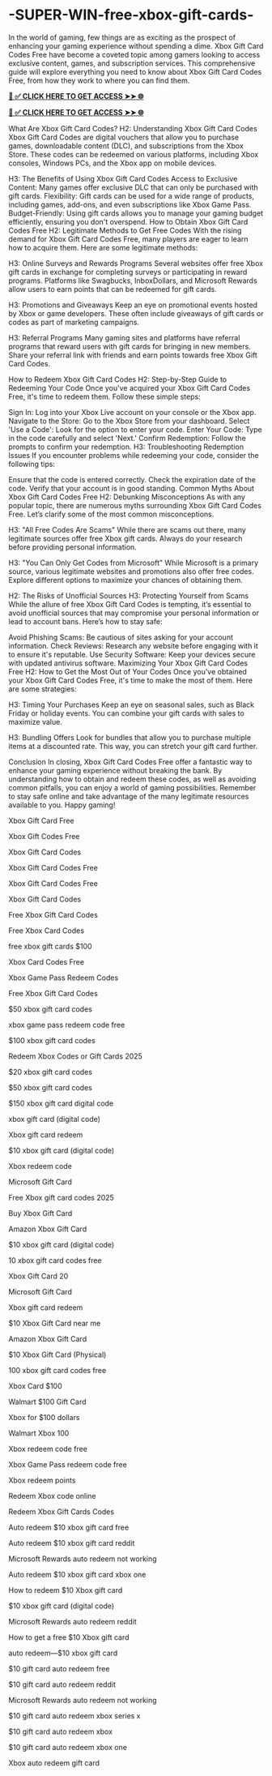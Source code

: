 # -SUPER-WIN-free-xbox-gift-cards-
In the world of gaming, few things are as exciting as the prospect of enhancing your gaming experience without spending a dime. Xbox Gift Card Codes Free have become a coveted topic among gamers looking to access exclusive content, games, and subscription services. This comprehensive guide will explore everything you need to know about Xbox Gift Card Codes Free, from how they work to where you can find them.


**[📌 ✅ CLICK HERE TO GET ACCESS ➤➤ 🌐](https://newmegadeals.xyz/xbox-giftcard/)**




**[📌 ✅ CLICK HERE TO GET ACCESS ➤➤ 🌐](https://newmegadeals.xyz/xbox-giftcard/)**



What Are Xbox Gift Card Codes?
H2: Understanding Xbox Gift Card Codes
Xbox Gift Card Codes are digital vouchers that allow you to purchase games, downloadable content (DLC), and subscriptions from the Xbox Store. These codes can be redeemed on various platforms, including Xbox consoles, Windows PCs, and the Xbox app on mobile devices.

H3: The Benefits of Using Xbox Gift Card Codes
Access to Exclusive Content: Many games offer exclusive DLC that can only be purchased with gift cards.
Flexibility: Gift cards can be used for a wide range of products, including games, add-ons, and even subscriptions like Xbox Game Pass.
Budget-Friendly: Using gift cards allows you to manage your gaming budget efficiently, ensuring you don't overspend.
How to Obtain Xbox Gift Card Codes Free
H2: Legitimate Methods to Get Free Codes
With the rising demand for Xbox Gift Card Codes Free, many players are eager to learn how to acquire them. Here are some legitimate methods:

H3: Online Surveys and Rewards Programs
Several websites offer free Xbox gift cards in exchange for completing surveys or participating in reward programs. Platforms like Swagbucks, InboxDollars, and Microsoft Rewards allow users to earn points that can be redeemed for gift cards.

H3: Promotions and Giveaways
Keep an eye on promotional events hosted by Xbox or game developers. These often include giveaways of gift cards or codes as part of marketing campaigns.

H3: Referral Programs
Many gaming sites and platforms have referral programs that reward users with gift cards for bringing in new members. Share your referral link with friends and earn points towards free Xbox Gift Card Codes.

How to Redeem Xbox Gift Card Codes
H2: Step-by-Step Guide to Redeeming Your Code
Once you've acquired your Xbox Gift Card Codes Free, it's time to redeem them. Follow these simple steps:

Sign In: Log into your Xbox Live account on your console or the Xbox app.
Navigate to the Store: Go to the Xbox Store from your dashboard.
Select 'Use a Code': Look for the option to enter your code.
Enter Your Code: Type in the code carefully and select 'Next.'
Confirm Redemption: Follow the prompts to confirm your redemption.
H3: Troubleshooting Redemption Issues
If you encounter problems while redeeming your code, consider the following tips:

Ensure that the code is entered correctly.
Check the expiration date of the code.
Verify that your account is in good standing.
Common Myths About Xbox Gift Card Codes Free
H2: Debunking Misconceptions
As with any popular topic, there are numerous myths surrounding Xbox Gift Card Codes Free. Let’s clarify some of the most common misconceptions.

H3: "All Free Codes Are Scams"
While there are scams out there, many legitimate sources offer free Xbox gift cards. Always do your research before providing personal information.

H3: "You Can Only Get Codes from Microsoft"
While Microsoft is a primary source, various legitimate websites and promotions also offer free codes. Explore different options to maximize your chances of obtaining them.

H2: The Risks of Unofficial Sources
H3: Protecting Yourself from Scams
While the allure of free Xbox Gift Card Codes is tempting, it’s essential to avoid unofficial sources that may compromise your personal information or lead to account bans. Here’s how to stay safe:

Avoid Phishing Scams: Be cautious of sites asking for your account information.
Check Reviews: Research any website before engaging with it to ensure it's reputable.
Use Security Software: Keep your devices secure with updated antivirus software.
Maximizing Your Xbox Gift Card Codes Free
H2: How to Get the Most Out of Your Codes
Once you've obtained your Xbox Gift Card Codes Free, it's time to make the most of them. Here are some strategies:

H3: Timing Your Purchases
Keep an eye on seasonal sales, such as Black Friday or holiday events. You can combine your gift cards with sales to maximize value.

H3: Bundling Offers
Look for bundles that allow you to purchase multiple items at a discounted rate. This way, you can stretch your gift card further.

Conclusion
In closing, Xbox Gift Card Codes Free offer a fantastic way to enhance your gaming experience without breaking the bank. By understanding how to obtain and redeem these codes, as well as avoiding common pitfalls, you can enjoy a world of gaming possibilities. Remember to stay safe online and take advantage of the many legitimate resources available to you. Happy gaming!

Xbox Gift Card Free

Xbox Gift Codes Free

Xbox Gift Card Codes

Xbox Gift Card Codes Free

Xbox Gift Card Codes Free

Xbox Gift Card Codes

Free Xbox Gift Card Codes

Free Xbox Card Codes

free xbox gift cards $100

Xbox Card Codes Free

Xbox Game Pass Redeem Codes

Free Xbox Gift Card Codes

$50 xbox gift card codes

xbox game pass redeem code free

$100 xbox gift card codes

Redeem Xbox Codes or Gift Cards 2025

$20 xbox gift card codes

$50 xbox gift card codes

$150 xbox gift card digital code

xbox gift card (digital code)

Xbox gift card redeem

$10 xbox gift card (digital code)

Xbox redeem code

Microsoft Gift Card

Free Xbox gift card codes 2025

Buy Xbox Gift Card

Amazon Xbox Gift Card

$10 xbox gift card (digital code)

10 xbox gift card codes free

Xbox Gift Card 20

Microsoft Gift Card

Xbox gift card redeem

$10 Xbox Gift Card near me

Amazon Xbox Gift Card

$10 Xbox Gift Card (Physical)

100 xbox gift card codes free

Xbox Card $100

Walmart $100 Gift Card

Xbox for $100 dollars

Walmart Xbox 100

Xbox redeem code free

Xbox Game Pass redeem code free

Xbox redeem points

Redeem Xbox code online

Redeem Xbox Gift Cards Codes

Auto redeem $10 xbox gift card free

Auto redeem $10 xbox gift card reddit

Microsoft Rewards auto redeem not working

Auto redeem $10 xbox gift card xbox one

How to redeem $10 Xbox gift card

$10 xbox gift card (digital code)

Microsoft Rewards auto redeem reddit

How to get a free $10 Xbox gift card

auto redeem—$10 xbox gift card

$10 gift card auto redeem free

$10 gift card auto redeem reddit

Microsoft Rewards auto redeem not working

$10 gift card auto redeem xbox series x

$10 gift card auto redeem xbox

$10 gift card auto redeem xbox one

Xbox auto redeem gift card
